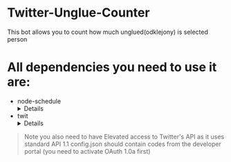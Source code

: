 # Twitter-Unglue-Counter
This bot allows you to count how much unglued(odklejony) is selected person

# All dependencies you need to use it are: 
- node-schedule <details>https://www.npmjs.com/package/node-schedule</details>
- twit <details>https://www.npmjs.com/package/twit</details>

> Note you also need to have Elevated access to Twitter's API as it uses standard API 1.1
> config.json should contain codes from the developer portal (you need to activate OAuth 1.0a first)

